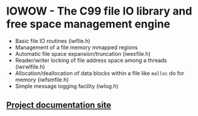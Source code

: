 IOWOW - The C99 file IO library and free space management engine
================================================================

* Basic file IO routines (iwfile.h)
* Management of a file memory mmapped regions 
* Automatic file space expansion/truncation (iwexfile.h)
* Reader/writer locking of file address space among a threads (iwrwlfile.h)  
* Allocation/deallocation of data blocks within a file like `malloc` do for memory (iwfsmfile.h)
* Simple message logging facility (iwlog.h) 

[Project documentation site](http://softmotions.github.io/iowow/)
--------------------------------------------------


